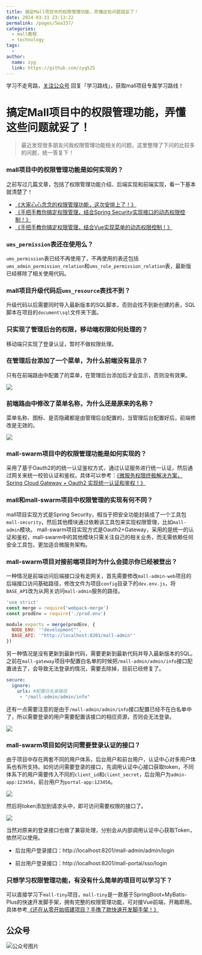 ```yaml
---
title: 搞定Mall项目中的权限管理功能，弄懂这些问题就妥了！
date: 2024-03-31 23:13:22
permalink: /pages/5ea337/
categories:
  - mall教程
  - technology
tags:
  - 
author: 
  name: zyg
  link: https://github.com/zyg525
---
```

学习不走弯路，[关注公众号](#公众号) 回复「学习路线」，获取mall项目专属学习路线！

# 搞定Mall项目中的权限管理功能，弄懂这些问题就妥了！

> 最近发现很多朋友问我权限管理功能相关的问题，这里整理了下问的比较多的问题，统一答复下！

### mall项目中的权限管理功能是如何实现的？

之前写过几篇文章，包括了权限管理功能介绍、后端实现和前端实现，看一下基本就清楚了！

- [《大家心心念念的权限管理功能，这次安排上了！》](https://mp.weixin.qq.com/s/3TNrPNmxHpFTcAhfjnuP0g)
- [《手把手教你搞定权限管理，结合Spring Security实现接口的动态权限控制！》](https://mp.weixin.qq.com/s/nvKKNSJuIrGuHeJkUeO7rw)
- [《手把手教你搞定权限管理，结合Vue实现菜单的动态权限控制！》](https://mp.weixin.qq.com/s/UXPeJtx-mIvCPjJW3__c6g)

### `ums_permission`表还在使用么？

`ums_permission`表已经不再使用了，不再使用的表还包括`ums_admin_permission_relation`和`ums_role_permission_relation`表，最新版已经移除了相关使用代码。

### mall项目升级代码后`ums_resource`表找不到？

升级代码以后需要同时导入最新版本的SQL脚本，否则会找不到新创建的表，SQL脚本在项目的`document\sql`文件夹下面。

### 只实现了管理后台的权限，移动端权限如何处理的？

移动端只实现了登录认证，暂时不做权限处理。

### 在管理后台添加了一个菜单，为什么前端没有显示？

只有在前端路由中配置了的菜单，在管理后台添加后才会显示，否则没有效果。

![](/img/mall/mall_permission_question_01.png)

### 前端路由中修改了菜单名称，为什么还是原来的名称？

菜单名称、图标、是否隐藏都是由管理后台配置的，当管理后台配置好后，前端修改是无效的。

![](/img/mall/mall_permission_question_02.png)

### mall-swarm项目中的权限管理功能是如何实现的？

采用了基于Oauth2的的统一认证鉴权方式，通过认证服务进行统一认证，然后通过网关来统一校验认证和鉴权。具体可以参考：[《微服务权限终极解决方案，Spring Cloud Gateway + Oauth2 实现统一认证和鉴权！》](https://mp.weixin.qq.com/s/npyZsa4p30PLULxjskxKSA)

### mall和mall-swarm项目中权限管理的实现有何不同？

mall项目实现方式是Spring Security，相当于把安全功能封装成了一个工具包`mall-security`，然后其他模块通过依赖该工具包来实现权限管理，比如`mall-admin`模块。
mall-swarm项目实现方式是Oauth2+Gateway，采用的是统一的认证和鉴权，mall-swarm中的其他模块只需关注自己的相关业务，而无需依赖任何安全工具包，更加适合微服务架构。

### mall-swarm项目对接前端项目时为什么会提示你已经被登出？

一种情况是前端访问后端接口没有走网关，首先需要修改`mall-admin-web`项目的后端接口访问基础路径，修改文件为项目`config`目录下的`dev.env.js`，将`BASE_API`改为从网关访问`mall-admin`服务的路径。

```javascript
'use strict'
const merge = require('webpack-merge')
const prodEnv = require('./prod.env')

module.exports = merge(prodEnv, {
  NODE_ENV: '"development"',
  BASE_API: '"http://localhost:8201/mall-admin"'
})
```

另一种情况是没有更新到最新代码，需要更新到最新代码并导入最新版本的SQL。之前在`mall-gateway`项目中配置白名单的时候把`/mall-admin/admin/info`接口配置进去了，会导致无法登录的情况，需要去除掉，目前已经修复了。

```yaml
secure:
  ignore:
    urls: #配置白名单路径
     - "/mall-admin/admin/info"
```

还有一点需要注意的是由于`/mall-admin/admin/info`接口配置已经不在白名单中了，所以需要登录的用户需要配置该接口的相应资源，否则会无法登录。

![](/img/mall/mall_permission_question_03.png)

### mall-swarm项目如何访问需要登录认证的接口？

由于项目中存在两套不同的用户体系，后台用户和前台用户，认证中心对多用户体系也有所支持。如何访问需要登录的接口，先调用认证中心接口获取token，不同体系下的用户需要传入不同的`client_id`和`client_secret`，后台用户为`admin-app:123456`，前台用户为`portal-app:123456`。

![](/img/mall/mall_permission_question_04.png)

然后将token添加到请求头中，即可访问需要权限的接口了。

![](/img/mall/mall_permission_question_05.png)

当然对原来的登录接口也做了兼容处理，分别会从内部调用认证中心获取Token，依然可以使用。

- 后台用户登录接口：http://localhost:8201/mall-admin/admin/login

- 前台用户登录接口：http://localhost:8201/mall-portal/sso/login


### 只想学习权限管理功能，有没有什么简单的项目可以学习下？

可以直接学习下`mall-tiny`项目，`mall-tiny`是一款基于SpringBoot+MyBatis-Plus的快速开发脚手架，拥有完整的权限管理功能，可对接Vue前端，开箱即用。具体参考[《还在从零开始搭建项目？手撸了款快速开发脚手架！》](https://mp.weixin.qq.com/s/tN3zjoKQxg1U19D4Slih8w)

## 公众号

![公众号图片](http://macro-oss.oss-cn-shenzhen.aliyuncs.com/mall/banner/qrcode_for_macrozheng_258.jpg)

